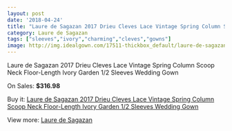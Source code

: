 ```yaml
---
layout: post
date: '2018-04-24'
title: "Laure de Sagazan 2017 Drieu Cleves Lace Vintage Spring Column Scoop Neck Floor-Length Ivory Garden 1/2 Sleeves Wedding Gown"
category: Laure de Sagazan
tags: ["sleeves","ivory","charming","cleves","gowns"]
image: http://img.idealgown.com/17511-thickbox_default/laure-de-sagazan-2017-drieu-cleves-lace-vintage-spring-column-scoop-neck-floor-length-ivory-garden-1-2-sleeves-wedding-gown.jpg
---
```

Laure de Sagazan 2017 Drieu Cleves Lace Vintage Spring Column Scoop Neck Floor-Length Ivory Garden 1/2 Sleeves Wedding Gown

On Sales: **$316.98**
<a href="https://www.idealgown.com/en/laure-de-sagazan/6853-laure-de-sagazan-2017-drieu-cleves-lace-vintage-spring-column-scoop-neck-floor-length-ivory-garden-1-2-sleeves-wedding-gown.html"><amp-img layout="responsive" width="600" height="600" src="//img.idealgown.com/17511-thickbox_default/laure-de-sagazan-2017-drieu-cleves-lace-vintage-spring-column-scoop-neck-floor-length-ivory-garden-1-2-sleeves-wedding-gown.jpg" alt="Laure de Sagazan 2017 Drieu Cleves Lace Vintage Spring Column Scoop Neck Floor-Length Ivory Garden 1/2 Sleeves Wedding Gown 0" /></a>
<a href="https://www.idealgown.com/en/laure-de-sagazan/6853-laure-de-sagazan-2017-drieu-cleves-lace-vintage-spring-column-scoop-neck-floor-length-ivory-garden-1-2-sleeves-wedding-gown.html"><amp-img layout="responsive" width="600" height="600" src="//img.idealgown.com/17516-thickbox_default/laure-de-sagazan-2017-drieu-cleves-lace-vintage-spring-column-scoop-neck-floor-length-ivory-garden-1-2-sleeves-wedding-gown.jpg" alt="Laure de Sagazan 2017 Drieu Cleves Lace Vintage Spring Column Scoop Neck Floor-Length Ivory Garden 1/2 Sleeves Wedding Gown 1" /></a>
<a href="https://www.idealgown.com/en/laure-de-sagazan/6853-laure-de-sagazan-2017-drieu-cleves-lace-vintage-spring-column-scoop-neck-floor-length-ivory-garden-1-2-sleeves-wedding-gown.html"><amp-img layout="responsive" width="600" height="600" src="//img.idealgown.com/17515-thickbox_default/laure-de-sagazan-2017-drieu-cleves-lace-vintage-spring-column-scoop-neck-floor-length-ivory-garden-1-2-sleeves-wedding-gown.jpg" alt="Laure de Sagazan 2017 Drieu Cleves Lace Vintage Spring Column Scoop Neck Floor-Length Ivory Garden 1/2 Sleeves Wedding Gown 2" /></a>
<a href="https://www.idealgown.com/en/laure-de-sagazan/6853-laure-de-sagazan-2017-drieu-cleves-lace-vintage-spring-column-scoop-neck-floor-length-ivory-garden-1-2-sleeves-wedding-gown.html"><amp-img layout="responsive" width="600" height="600" src="//img.idealgown.com/17514-thickbox_default/laure-de-sagazan-2017-drieu-cleves-lace-vintage-spring-column-scoop-neck-floor-length-ivory-garden-1-2-sleeves-wedding-gown.jpg" alt="Laure de Sagazan 2017 Drieu Cleves Lace Vintage Spring Column Scoop Neck Floor-Length Ivory Garden 1/2 Sleeves Wedding Gown 3" /></a>
<a href="https://www.idealgown.com/en/laure-de-sagazan/6853-laure-de-sagazan-2017-drieu-cleves-lace-vintage-spring-column-scoop-neck-floor-length-ivory-garden-1-2-sleeves-wedding-gown.html"><amp-img layout="responsive" width="600" height="600" src="//img.idealgown.com/17513-thickbox_default/laure-de-sagazan-2017-drieu-cleves-lace-vintage-spring-column-scoop-neck-floor-length-ivory-garden-1-2-sleeves-wedding-gown.jpg" alt="Laure de Sagazan 2017 Drieu Cleves Lace Vintage Spring Column Scoop Neck Floor-Length Ivory Garden 1/2 Sleeves Wedding Gown 4" /></a>
<a href="https://www.idealgown.com/en/laure-de-sagazan/6853-laure-de-sagazan-2017-drieu-cleves-lace-vintage-spring-column-scoop-neck-floor-length-ivory-garden-1-2-sleeves-wedding-gown.html"><amp-img layout="responsive" width="600" height="600" src="//img.idealgown.com/17512-thickbox_default/laure-de-sagazan-2017-drieu-cleves-lace-vintage-spring-column-scoop-neck-floor-length-ivory-garden-1-2-sleeves-wedding-gown.jpg" alt="Laure de Sagazan 2017 Drieu Cleves Lace Vintage Spring Column Scoop Neck Floor-Length Ivory Garden 1/2 Sleeves Wedding Gown 5" /></a>

Buy it: [Laure de Sagazan 2017 Drieu Cleves Lace Vintage Spring Column Scoop Neck Floor-Length Ivory Garden 1/2 Sleeves Wedding Gown](https://www.idealgown.com/en/laure-de-sagazan/6853-laure-de-sagazan-2017-drieu-cleves-lace-vintage-spring-column-scoop-neck-floor-length-ivory-garden-1-2-sleeves-wedding-gown.html "Laure de Sagazan 2017 Drieu Cleves Lace Vintage Spring Column Scoop Neck Floor-Length Ivory Garden 1/2 Sleeves Wedding Gown")

View more: [Laure de Sagazan](https://www.idealgown.com/en/119-laure-de-sagazan "Laure de Sagazan")
